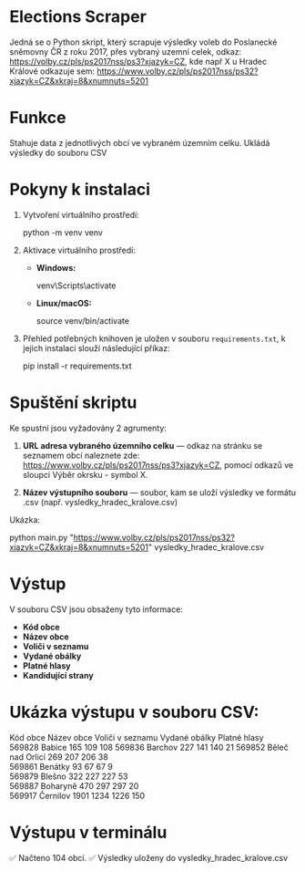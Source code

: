 # Elections Scraper

Jedná se o Python skript, který scrapuje výsledky voleb do Poslanecké sněmovny ČR z roku 2017, přes vybraný uzemní celek, odkaz: https://volby.cz/pls/ps2017nss/ps3?xjazyk=CZ, kde např X u Hradec Králové odkazuje sem: https://www.volby.cz/pls/ps2017nss/ps32?xjazyk=CZ&xkraj=8&xnumnuts=5201 

# Funkce

Stahuje data z jednotlivých obcí ve vybraném územním celku.
Ukládá výsledky do souboru CSV

# Pokyny k instalaci

1. Vytvoření virtuálního prostředí:
   
   python -m venv venv
   
2. Aktivace virtuálního prostředí:
   - **Windows:**
     
     venv\Scripts\activate
     
   - **Linux/macOS:**
     
     source venv/bin/activate
     
3. Přehled potřebných knihoven je uložen v souboru `requirements.txt`, k jejich instalaci slouží následující příkaz:
   
   pip install -r requirements.txt

# Spuštění skriptu

Ke spustní jsou vyžadovány 2 agrumenty:

1. **URL adresa vybraného územního celku** — odkaz na stránku se seznamem obcí naleznete zde: https://www.volby.cz/pls/ps2017nss/ps3?xjazyk=CZ, pomocí odkazů ve sloupci Výběr okrsku - symbol X.

2. **Název výstupního souboru** — soubor, kam se uloží výsledky ve formátu .csv (např. vysledky_hradec_kralove.csv)

Ukázka:

python main.py "https://www.volby.cz/pls/ps2017nss/ps32?xjazyk=CZ&xkraj=8&xnumnuts=5201" vysledky_hradec_kralove.csv

# Výstup

V souboru CSV jsou obsaženy tyto informace:

- **Kód obce**
- **Název obce**
- **Voliči v seznamu**
- **Vydané obálky**
- **Platné hlasy**
- **Kandidující strany** 

# Ukázka výstupu v souboru CSV:

Kód obce	Název obce	Voliči v seznamu	Vydané obálky	Platné hlasy	
569828	Babice	165	109	108	
569836	Barchov	227	141	140	21
569852	Běleč nad Orlicí	269	207	206	38	
569861	Benátky	93	67	67	9	
569879	Blešno	322	227	227	53	
569887	Boharyně	470	297	297	20	
569917	Černilov	1901	1234	1226	150	

# Výstupu v terminálu

✅ Načteno 104 obcí.
✅ Výsledky uloženy do vysledky_hradec_kralove.csv